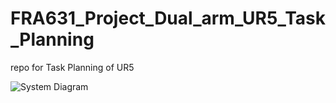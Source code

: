 # FRA631_Project_Dual_arm_UR5_Task_Planning
 repo for Task Planning of UR5

![System Diagram](https://github.com/peeradonmoke2002/FRA631_Project_Dual_arm_UR5_Task_Planning/tree/main/img)